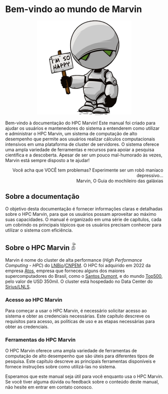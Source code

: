 # Bem-vindo ao mundo de Marvin
<p align="center"><img width=300 alt="Banner" src="imagens/banner.png"></img></p>

Bem-vindo à documentação do HPC Marvin! Este manual foi criado para ajudar os usuários e mantenedores do sistema a entenderem como utilizar e administrar o HPC Marvin, um sistema de computação de alto desempenho que permite aos usuários realizar cálculos computacionais intensivos em uma plataforma de cluster de servidores. O sistema oferece uma ampla variedade de ferramentas e recursos para apoiar a pesquisa científica e a descoberta. Apesar de ser um pouco mal-humorado às vezes, Marvin está sempre disposto a te ajudar!

<div style="text-align: right">
Você acha que VOCÊ tem problemas? Experimente ser um robô maníaco depressivo...<br>
Marvin, O Guia do mochileiro das galáxias
</div>

## Sobre a documentação

O objetivo desta documentação é fornecer informações claras e detalhadas sobre o HPC Marvin, para que os usuários possam aproveitar ao máximo suas capacidades. O manual é organizado em uma série de capítulos, cada um cobrindo os principais tópicos que os usuários precisam conhecer para utilizar o sistema com eficiência.

## Sobre o HPC Marvin <img src="imagens/marvin.png" alt="Marvin bit art"  width="3%"/>

Marvin é nome do cluster de alta performance (_High Performance Computing - HPC_) do [LNBio](https://lnbio.cnpem.br/)/[CNPEM](https://cnpem.br/). O HPC foi adquirido em 2022 da empresa [Atos](https://atos.net/pt-br/brasil-atos), empresa que forneceu alguns dos maiores supercomputadores do Brasil, como o [Santos Dumont](https://sdumont.lncc.br/), e do mundo [Top500](https://www.top500.org/statistics/list/), pelo valor de USD 350mil. O cluster está hospedado no Data Center do [Sirius/LNLS](https://lnls.cnpem.br/sirius/).

### Acesso ao HPC Marvin

Para começar a usar o HPC Marvin, é necessário solicitar acesso ao sistema e obter as credenciais necessárias. Este capítulo descreve os requisitos para acesso, as políticas de uso e as etapas necessárias para obter as credenciais.

### Ferramentas do HPC Marvin

O HPC Marvin oferece uma ampla variedade de ferramentas de computação de alto desempenho que são úteis para diferentes tipos de pesquisa. Este capítulo descreve as principais ferramentas disponíveis e fornece instruções sobre como utilizá-las no sistema.

Esperamos que este manual seja útil para você enquanto usa o HPC Marvin. Se você tiver alguma dúvida ou feedback sobre o conteúdo deste manual, não hesite em entrar em contato conosco.
